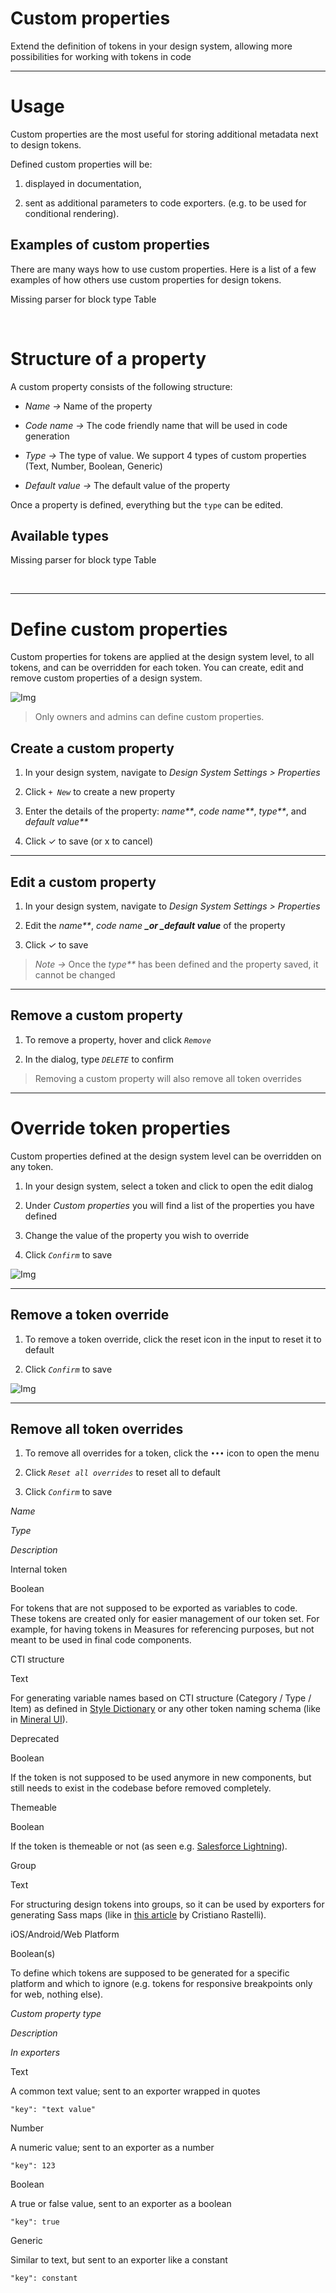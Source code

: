 
# Custom properties

Extend the definition of tokens in your design system, allowing more possibilities 
for working with tokens in code

---

# Usage

Custom properties are the most useful for storing additional metadata next to design tokens. 

Defined custom properties will be:

1. displayed in documentation,

1. sent as additional parameters to code exporters. (e.g. to be used for conditional rendering).

## Examples of custom properties

There are many ways how to use custom properties. Here is a list of a few examples of how others use custom properties for design tokens.



Missing parser for block type Table

 

# Structure of a property

A custom property consists of the following structure:

- *Name ->* Name of the property

- *Code name ->* The code friendly name that will be used in code generation

- *Type ->* The type of value. We support 4 types of custom properties (Text, Number, Boolean, Generic)

- *Default value ->* The default value of the property

Once a property is defined, everything but the `type` can be edited.

## Available types



Missing parser for block type Table

 

---

# Define custom properties

Custom properties for tokens are applied at the design system level, to all tokens, and can be overridden for each token. You can create, edit and remove custom properties of a design system.

![Img](https://studio-assets.supernova.io/design-systems/6475/d026328c-aeac-4846-a0ca-515ebb8e0a61.png?Expires=1972252800&Policy=eyJTdGF0ZW1lbnQiOlt7IlJlc291cmNlIjoiaHR0cHM6Ly9zdHVkaW8tYXNzZXRzLnN1cGVybm92YS5pby9kZXNpZ24tc3lzdGVtcy82NDc1L2QwMjYzMjhjLWFlYWMtNDg0Ni1hMGNhLTUxNWViYjhlMGE2MS5wbmciLCJDb25kaXRpb24iOnsiRGF0ZUxlc3NUaGFuIjp7IkFXUzpFcG9jaFRpbWUiOjE5NzIyNTI4MDB9fX1dfQ__&Signature=DkUNz9iJ9fcBeXKGS9j2fZxK9xuvK7qYjpGNYKJ5yjqDKjxHt7RYxgXwRVH0~P7CcQCj-G5Be9peBxUb2OAk2n09EBymUxqvWVrRwzqdnUv7VVyWwqRtDI2O84tNRCCDrMPds2-3Oo7NYyh0wYFifKbQOxEcmliSyag9MESveIiswg8aiBs0M98X1r6Q-Um8utp1LPtYLKWrJw2~m4rgY6CS4pEz8nDqHiUDp7dxZ9Ubo5vr~CUm09zSmnlst42J9DagSS01m4NzpiJ-jgVA3fYAxaxiSdKFGyOmSX0enzKhNYB7Hjd~sIcJgawysRXlUsaLL53Wnahd6iSnHfG2aA__&Key-Pair-Id=APKAJGK34LCCAUR7N6LA)

> Only owners and admins can define custom properties.

## Create a custom property

1. In your design system, navigate to *Design System Settings > Properties*

1. Click *`+ New`* to create a new property

1. Enter the details of the property: _name**_, _code name**_, _type**_, and _default value**_

1. Click ✓ to save (or x to cancel)

---

## Edit a custom property

1. In your design system, navigate to *Design System Settings* *>* *Properties*

1. Edit the _name**_, _code name **_or _default value**_ of the property

1. Click *✓* to save

> *Note →* Once the _type**_ has been defined and the property saved, it cannot be changed

---

## Remove a custom property

1. To remove a property, hover and click *`Remove`*

1. In the dialog, type *`DELETE`* to confirm

> Removing a custom property will also remove all token overrides

---

# Override token properties

Custom properties defined at the design system level can be overridden on any token.

1. In your design system, select a token and click to open the edit dialog

1. Under *Custom properties* you will find a list of the properties you have defined

1. Change the value of the property you wish to override

1. Click *`Confirm`* to save

![Img](https://studio-assets.supernova.io/design-systems/6475/79c3aef3-3121-4a4b-8073-8e4e4f6bf020.png?Expires=1972252800&Policy=eyJTdGF0ZW1lbnQiOlt7IlJlc291cmNlIjoiaHR0cHM6Ly9zdHVkaW8tYXNzZXRzLnN1cGVybm92YS5pby9kZXNpZ24tc3lzdGVtcy82NDc1Lzc5YzNhZWYzLTMxMjEtNGE0Yi04MDczLThlNGU0ZjZiZjAyMC5wbmciLCJDb25kaXRpb24iOnsiRGF0ZUxlc3NUaGFuIjp7IkFXUzpFcG9jaFRpbWUiOjE5NzIyNTI4MDB9fX1dfQ__&Signature=Pr3Hxjjp455l3k61OGm7~gHjLEBZ0V58DACLeZthLAFUVBqRgfhqRr84gvUSPGZ999ZGXuaa70HZnW6b-lQgeKwop0UJuqzWQ5e-b~g0Z1N5~eiFyyS1i3u4~YvuNCV4iDQKcrdfkoTv13CX~AFEm-4o-4Rnzy3UDpCmFff4Ilwv1LZJmaFjWk1bG5KWr1Io6eivAR5BA5cW~h3onL5LCuHyh8pZBpTksHVRZwMYx5AEabOjc0exWvVLFQJLeKBZmVeMyCkPwYIDKClohZPUKW3b5hUArD~rMmz7EiiscmQJ1kLeAvN8HNuXxQDUHCTz0aa3qKvEesBkB~QxzkuY6Q__&Key-Pair-Id=APKAJGK34LCCAUR7N6LA)

---

## Remove a token override

1. To remove a token override, click the reset icon in the input to reset it to default

1. Click *`Confirm`* to save

![Img](https://studio-assets.supernova.io/design-systems/6475/89a94420-d6e2-4098-a254-228ee3990ac7.png?Expires=1972252800&Policy=eyJTdGF0ZW1lbnQiOlt7IlJlc291cmNlIjoiaHR0cHM6Ly9zdHVkaW8tYXNzZXRzLnN1cGVybm92YS5pby9kZXNpZ24tc3lzdGVtcy82NDc1Lzg5YTk0NDIwLWQ2ZTItNDA5OC1hMjU0LTIyOGVlMzk5MGFjNy5wbmciLCJDb25kaXRpb24iOnsiRGF0ZUxlc3NUaGFuIjp7IkFXUzpFcG9jaFRpbWUiOjE5NzIyNTI4MDB9fX1dfQ__&Signature=l3oIVo05m3MbeI25ud4cLqAREUxLyvjZUJ8zg0uPFlyVKuXvjsx7so-PPWXfiPewbbHzLtisjEI-sZ9L5yeclJWjWzABhViZKg5qp9aNJGWx6~RHwnatsevGIj0Rjet9yTguQh0Rpjfrl-Y~yBajUByMNgBkQwJJ5p7H0zF8R0C94aG-12kRuTAchVHTs6ut7mrb-x0Z2CuIrFMuL8RS9E-BjlqrFrGTtFP6ACrCDO6m5~bpJzCFCiCQpmGNYdKN1P~R7GBUi4KnTH39bEpoYlM6NQvVflju1G95dk39-GCPzCilHKll9zBMH4YHl-0yE0kCFpS9ib1Ja4vXjDiRdQ__&Key-Pair-Id=APKAJGK34LCCAUR7N6LA)

---

## Remove all token overrides

1. To remove all overrides for a token, click the *`•••`* icon to open the menu

1. Click *`Reset all overrides`* to reset all to default

1. Click *`Confirm`* to save

*Name*

*Type*

*Description*

Internal token

Boolean

For tokens that are not supposed to be exported as variables to code. These tokens are created only for easier management of our token set. 
For example, for having tokens in Measures for referencing purposes, but not meant to be used in final code components.

CTI structure

Text

For generating variable names based on CTI structure (Category / Type / Item) as defined in [Style Dictionary](https://amzn.github.io/style-dictionary/#/tokens?id=category-type-item) or any other token naming schema (like in [Mineral UI](https://mineral-ui.netlify.app/tokens#formats-tokens-index)). 

Deprecated

Boolean

If the token is not supposed to be used anymore in new components, but still needs to exist in the codebase before removed completely.

Themeable

Boolean

If the token is themeable or not (as seen e.g. [Salesforce Lightning](https://www.lightningdesignsystem.com/design-tokens/)).

Group

Text

For structuring design tokens into groups, so it can be used by exporters for generating Sass maps (like in [this article](https://medium.com/bumble-tech/design-tokens-beyond-colors-typography-and-spacing-ad7c98f4f228) by Cristiano Rastelli).

iOS/Android/Web Platform

Boolean(s)

To define which tokens are supposed to be generated for a specific platform and which to ignore (e.g. tokens for responsive breakpoints only for web, nothing else).

*Custom property type*

*Description*

*In exporters*

Text

A common text value; sent to an exporter wrapped in quotes 

`"key": "text value"`

Number

A numeric value; sent to an exporter as a number

`"key": 123`

Boolean

A true or false value, sent to an exporter as a boolean

`"key": true`

Generic

Similar to text, but sent to an exporter like a constant

`"key": constant`